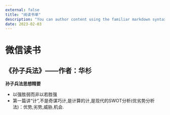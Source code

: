 ```yaml
---
external: false
title: "阅读书单"
description: "You can author content using the familiar markdown syntax you already know. All basic markdown syntax is supported."
date: 2023-02-03
---
```

# 微信读书
## 《孙子兵法》——作者：华杉
**孙子兵法思想精要**
- 以强胜弱而非以若胜强
 - 第一篇讲“计”,不是奇谋巧计,是计算的计,是现代的SWOT分析(优劣势分析法)：优势,劣势,威胁,机会.